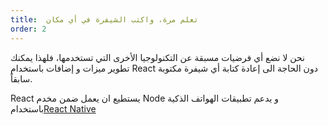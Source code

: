 ```yaml
---
title:  تعلم مرة، واكتب الشيفرة في أي مكان 
order: 2
---
```


نحن لا نضع أي فرضيات مسبقة عن التكنولوجيا الأخرى التي تستخدمها، فلهذا يمكنك تطوير ميزات و إضافات باستخدام React  دون الحاجة الى إعادة كتابة أي شيفرة مكتوبة سابقاً.

React يستطيع ان يعمل ضمن مخدم  Node و يدعم تطبيقات الهواتف الذكية باستخدام[React Native](https://facebook.github.io/react-native/)


